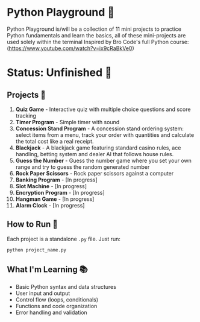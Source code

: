 # Python Playground 🐍

Python Playground is/will be a collection of 11 mini projects to practice Python fundamentals and learn the basics, all of these mini-projects are used solely within the terminal
Inspired by Bro Code's full Python course: (https://www.youtube.com/watch?v=ix9cRaBkVe0)

# Status: Unfinished 🚧

## Projects 📁

1. **Quiz Game** - Interactive quiz with multiple choice questions and score tracking
2. **Timer Program** - Simple timer with sound 
3. **Concession Stand Program** - A concession stand ordering system: select items from a menu, track your order with quantities and calculate the total cost like a real receipt.
4. **Blackjack** - A blackjack game featuring standard casino rules, ace handling, betting system and dealer AI that follows house rules.
5. **Guess the Number** - Guess the number game where you set your own range and try to guess the random generated number
6. **Rock Paper Scissors** - Rock paper scissors against a computer
8. **Banking Program** - [In progress]
9. **Slot Machine** - [In progress]
10. **Encryption Program** - [In progress]
11. **Hangman Game** - [In progress]
12. **Alarm Clock** - [In progress]

## How to Run 🚀

Each project is a standalone `.py` file. Just run:
```bash
python project_name.py
```

## What I'm Learning 📚

- Basic Python syntax and data structures
- User input and output
- Control flow (loops, conditionals)
- Functions and code organization
- Error handling and validation
